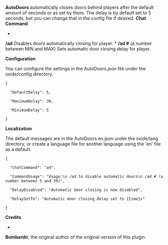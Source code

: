 **AutoDoors** automatically closes doors behind players after the default amount of seconds or as set by them. The delay is by default set to 5 seconds, but you can change that in the config file if desired.
**Chat Command**


* 
**/ad**
Disables doors automatically closing for player.
* 
**/ad #** (a number between MIN and MAX)
Sets automatic door closing delay for player.


**Configuration**

You can configure the settings in the AutoDoors.json file under the oxide/config directory.

````
{

  "DefaultDelay": 5,

  "MaximumDelay": 30,

  "MinimumDelay": 5

}
````


**Localization**

The default messages are in the AutoDoors.en.json under the oxide/lang directory, or create a language file for another language using the 'en' file as a default.

````
{

  "ChatCommand": "ad",

  "CommandUsage": "Usage:\n /ad to disable automatic doors\n /ad # (a number between 5 and 30)",

  "DelayDisabled": "Automatic door closing is now disabled",

  "DelaySetTo": "Automatic door closing delay set to {time}s"

}
````


**Credits**


* 
**Bombardir**, the original author of the original version of this plugin.